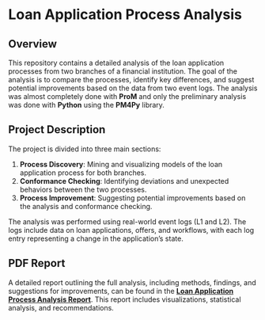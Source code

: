 # Loan Application Process Analysis

## Overview

This repository contains a detailed analysis of the loan application processes from two branches of a financial institution. The goal of the analysis is to compare the processes, identify key differences, and suggest potential improvements based on the data from two event logs. The analysis was almost completely done with **ProM** and only the preliminary analysis was done with **Python** using the **PM4Py** library. 

## Project Description

The project is divided into three main sections:
1. **Process Discovery**: Mining and visualizing models of the loan application process for both branches.
2. **Conformance Checking**: Identifying deviations and unexpected behaviors between the two processes.
3. **Process Improvement**: Suggesting potential improvements based on the analysis and conformance checking.

The analysis was performed using real-world event logs (L1 and L2). The logs include data on loan applications, offers, and workflows, with each log entry representing a change in the application’s state.

## PDF Report

A detailed report outlining the full analysis, including methods, findings, and suggestions for improvements, can be found in the [**Loan Application Process Analysis Report**](./Report%20of%20Loan%20Process.pdf). This report includes visualizations, statistical analysis, and recommendations.


